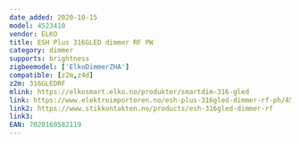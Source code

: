 ```yaml
---
date_added: 2020-10-15
model: 4523410
vendor: ELKO
title: ESH Plus 316GLED dimmer RF PW
category: dimmer
supports: brightness
zigbeemodel: ['ElkoDimmerZHA']
compatible: [z2m,z4d]
z2m: 316GLEDRF
mlink: https://elkosmart.elko.no/produkter/smartdim-316-gled
link: https://www.elektroimportoren.no/esh-plus-316gled-dimmer-rf-ph/4523410/Product.html
link2: https://www.stikkontakten.no/products/esh-316gled-dimmer-rf
link3: 
EAN: 7020160582119
---
```


